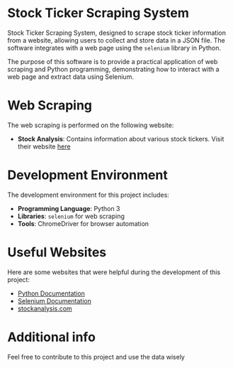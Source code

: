 # Stock Ticker Scraping System

Stock Ticker Scraping System, designed to scrape stock ticker information from a website, allowing users to collect and store data in a JSON file. The software integrates with a web page using the `selenium` library in Python.

The purpose of this software is to provide a practical application of web scraping and Python programming, demonstrating how to interact with a web page and extract data using Selenium.

# Web Scraping

The web scraping is performed on the following website:

- **Stock Analysis**: Contains information about various stock tickers. Visit their website [here](https://stockanalysis.com/stocks/)

# Development Environment

The development environment for this project includes:

- **Programming Language**: Python 3
- **Libraries**: `selenium` for web scraping
- **Tools**: ChromeDriver for browser automation

# Useful Websites

Here are some websites that were helpful during the development of this project:

- [Python Documentation](https://docs.python.org/3/)
- [Selenium Documentation](https://www.selenium.dev/documentation/)
- [stockanalysis.com](https://stockanalysis.com/stocks/)

# Additional info

Feel free to contribute to this project and use the data wisely